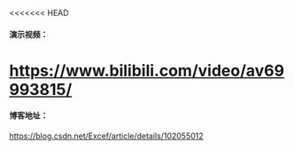 <<<<<<< HEAD

#### 演示视频：

<https://www.bilibili.com/video/av69993815/>
=======

#### 博客地址：

https://blog.csdn.net/Excef/article/details/102055012

